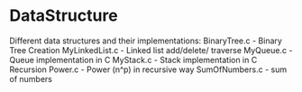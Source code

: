 # DataStructure
Different data structures and their implementations:
BinaryTree.c - Binary Tree Creation
MyLinkedList.c - Linked list add/delete/ traverse
MyQueue.c - Queue implementation in C
MyStack.c - Stack implementation in C
Recursion
Power.c - Power (n^p) in recursive way
SumOfNumbers.c - sum of numbers 
